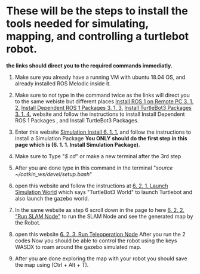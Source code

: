 # These will be the steps to install the tools needed for simulating, mapping, and controlling a turtlebot robot.

**the links should direct you to the required commands immediatly.**

1. Make sure you already have a running VM with ubuntu 18.04 OS, and already installed ROS Melodic inside it.
2. Make sure to not type in the command twice as the links will direct you to the same webiste but different places [Install ROS 1 on Remote PC 3. 1. 2.](https://emanual.robotis.com/docs/en/platform/turtlebot3/quick-start/#install-ros-1-on-remote-pc)  [Install Dependent ROS 1 Packages 3. 1. 3.](https://emanual.robotis.com/docs/en/platform/turtlebot3/quick-start/#install-dependent-ros-1-packages) [Install TurtleBot3 Packages 3. 1. 4.](https://emanual.robotis.com/docs/en/platform/turtlebot3/quick-start/#install-turtlebot3-packages) website and follow the instructions to install Install Dependent ROS 1 Packages , and Install TurtleBot3 Packages.
3. Enter this website [Simulation Install 6. 1. 1.](https://emanual.robotis.com/docs/en/platform/turtlebot3/simulation/#install-simulation-package) and follow the instructions to install a Simulation Package **You ONLY should  do the first step in this page which is (6. 1. 1. Install Simulation Package)**.
4. Make sure to Type "*$ cd*" or make a new terminal after the 3rd step
5. After you are done type in this command in the terminal "*source ~/catkin_ws/devel/setup.bash*"

6. open this website and follow the instructions at [6. 2. 1. Launch Simulation World](https://emanual.robotis.com/docs/en/platform/turtlebot3/slam_simulation/#launch-simulation-world-1) which says "TurtleBot3 World" to launch Turtlebot and also launch the gazebo world.
7. In the same website as step 6 scroll down in the page to here [6. 2. 2. "Run SLAM Node"](https://emanual.robotis.com/docs/en/platform/turtlebot3/slam_simulation/#run-slam-node-1) to run the SLAM Node and see the generated map by the Robot.

6. open this website [6. 2. 3. Run Teleoperation Node](https://emanual.robotis.com/docs/en/platform/turtlebot3/slam_simulation/#run-teleoperation-node-1) After you run the 2 codes Now you should be able to control the robot using the keys WASDX to roam around the gazebo simulated map.
7. After you are done exploring the map with your robot you should save the map using (Ctrl + Alt + T).

